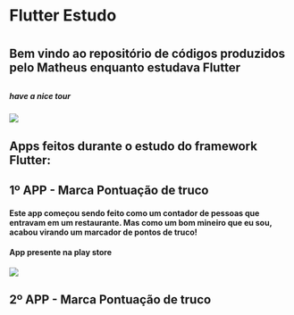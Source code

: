 <h1> Flutter Estudo<h1>
<h2>Bem vindo ao repositório de códigos produzidos pelo Matheus enquanto estudava Flutter<h2>
<h5>have a nice tour</h5>
<img src="https://media.giphy.com/media/14yzBgpfJSr5nO/giphy.gif" />
<h2>Apps feitos durante o estudo do framework Flutter:</h2>
  <h2>1º APP - Marca Pontuação de truco</h2>
     <h4>Este app começou sendo feito como um contador de pessoas que entravam em um restaurante. Mas como um bom mineiro que eu sou,    acabou virando um marcador de pontos de truco!</h4> 
       <h4>App presente na play store</h4>
  <img src="https://media.giphy.com/media/xT9DPlAUKTl1GeZjC8/giphy.gif" />
  <h2>2º APP - Marca Pontuação de truco</h2>
